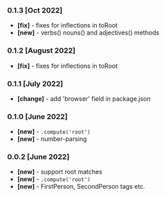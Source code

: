 ### 0.1.3 [Oct 2022]
- **[fix]** - fixes for inflections in toRoot
- **[new]** - verbs() nouns() and adjectives() methods

### 0.1.2 [August 2022]
- **[fix]** - fixes for inflections in toRoot

### 0.1.1 [July 2022]
- **[change]** - add 'browser' field in package.json

### 0.1.0 [June 2022]
- **[new]** - `.compute('root')`
- **[new]** - number-parsing

### 0.0.2 [June 2022]
- **[new]** - support root matches
- **[new]** - `.compute('root')`
- **[new]** - FirstPerson, SecondPerson tags etc.